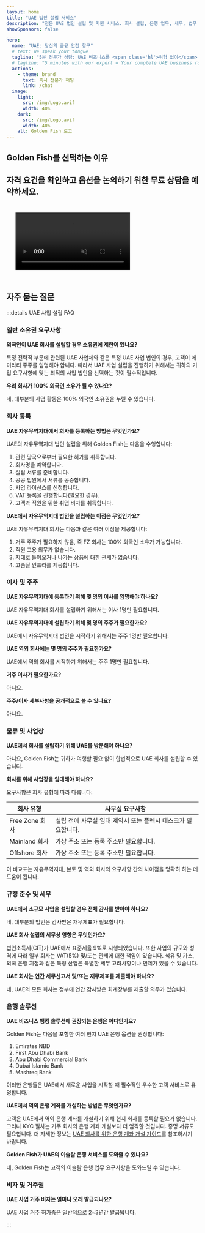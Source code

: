 ```yaml
---
layout: home
title: "UAE 법인 설립 서비스"
description: "전문 UAE 법인 설립 및 지원 서비스. 회사 설립, 은행 업무, 세무, 법무 및 비자 솔루션. 승인 후에만 결제하세요."
showSponsors: false

hero:
  name: "UAE: 당신의 금융 안전 항구"
  # text: We speak your tongue
  tagline: "5분 전문가 상담: UAE 비즈니스를 <span class='hl'>위험 없이</span> 설립하는 방법을 알아보세요"
  # tagline: "5 minutes with our expert = Your complete UAE business roadmap"
  actions:
    - theme: brand
      text: 즉시 전문가 채팅
      link: /chat
  image:
    light:
      src: /img/Logo.avif
      width: 40%
    dark:
      src: /img/Logo.avif
      width: 40%
    alt: Golden Fish 로고
---
```


<FeatureBlock :card="{
  title: '법인 설립 가이드',
  details: '**Free Zone, 역외, Mainland, 지점** 설립을 위한 완전한 가이드. \n\n* Free Zone과 Mainland에서 100% 외국인 소유 가능\n* 낮은 세율 - 법인세 단 9%\n* 통화 규제 없음 - 쉬운 자본 송환\n\n[자세히 보기](/uae-business/offer/company-registration/)',
  link: '/uae-business/offer/company-registration/',
  src: {
    light: '/img/iStock-2051326997.avif',
    dark: '/img/iStock-1448478309.jpg',
    width: '100%'
  },
  inversion: false
}" />

<FeatureBlock :card="{
  title: '은행 솔루션',
  details: 'UAE의 신뢰할 수 있는 은행에서 사업용 또는 개인 은행 계좌를 쉽게 개설하세요. \n\n* 정부 승인을 위한 종합 PRO 서비스\n* 완전한 은행 패키지 설정\n* **96% 성공률**\n\n[자세히 보기](/uae-business/offer/banking/)',
  link: '/uae-business/offer/banking/',
  src: {
    light: '/img/iStock-2153786564.avif',
    dark: '/img/iStock-2166793628.avif',
    width: '100%'
  },
  inversion: true
}" />

<FeatureBlock :card="{
  title: 'Golden Visa 및 거주권',
  details: '원활한 신청 절차를 통해 장기 거주를 위한 UAE **Golden Visa**를 취득하세요. \n\n* **6개월마다 UAE에 입국할 필요 없음**\n* 자격 조건 유지 시 갱신 가능한 10년 유효기간\n* 92% 성공률\n\n[자세히 보기](/uae-business/offer/golden-visa/)',
  link: '/uae-business/offer/golden-visa/',
  src: {
    light: '/img/iStock-1312241253.avif',
    dark: '/img/ILONMASKID.webp',
    width: '100%'
  },
  inversion: false
}" />

<FeatureCards :features="[
  {
    title: '컴플라이언스 서비스',
    details: '저희 전문가들이 ESR 보고서 및 UBO 신고를 포함한 복잡한 UAE 규제 요구사항을 안내해드립니다.',
    items: [],
    linkText: '자세히 보기',
    link: '/uae-business/company-registration/Protect-Your-Business',
    icon: {
      light: '/img/iStock-1299393716.avif',
      dark: '/img/iStock-2149731304.avif',
      alt: '컴플라이언스 서비스'
    }
  },
  {
    title: '법인세 및 VAT',
    details: '전문가 조언으로 연방세무청(FTA)의 법인세 및 VAT 의무 준수를 보장합니다.',
    items: [],
    linkText: '자세히 보기',
    link: '/uae-business/company-registration/accounting-legal',
    icon: {
      light: '/img/iStock-1018285934.avif',
      dark: '/img/iStock-584576538.avif',
      alt: '세무 서비스'
    }
  },
  {
    title: '법무 서비스',
    details: '법무팀이 M&A, 기업 구조조정, 자금조달 및 분쟁 해결에 관한 UAE 법률을 조언합니다.',
    items: [],
    linkText: '자세히 보기',
    link: '/uae-business/company-registration/Protect-Your-Business',
    icon: {
      light: '/img/iStock-650045508.avif',
      dark: '/img/iStock-1498627598.avif',
      alt: '법무 서비스'
    }
  },
  {
    title: '회계 및 급여',
    details: '저희 회계사들이 재무를 관리하여 부기, 조정, 급여 및 감사 지원을 제공하고 채용 비용을 절약합니다.',
    items: [],
    linkText: '자세히 보기',
    link: '/resources/contacts',
    icon: {
      light: '/img/iStock-1022793868.avif',
      dark: '/img/iStock-1320130292.jpg',
      alt: '회계 서비스'
    }
  },
]" />

## Golden Fish를 선택하는 이유

<BenefitsList :features="[
  {
    icon: '🏢',
    title: '현지 UAE 전문성',
    text: '두바이의 전담 전문가들이 모든 과정에서 전문적인 안내를 제공합니다.'
  },
  {
    icon: '📊',
    title: '입증된 성공률',
    text: '프리미엄 처리를 통해 수백 건의 비자, 은행 계좌, 회사 등록에서 90% 이상의 승인률을 달성했습니다.'
  },
  {
    icon: '💸',
    title: '**성공 기반 수수료**',
    text: '[승인 후에만 지불](/uae-business/benefits/success-based-fees). 숨겨진 비용 없이 완전한 투명성을 보장합니다.'
  },
]" />

## 자격 요건을 확인하고 옵션을 논의하기 위한 무료 상담을 예약하세요.

<video autoplay muted playsinline style="padding: 24px">
  <source src="/img/iStock-2185906461.mp4" type="video/mp4">
</video>

<ContactForm buttonText="전문가와 상담하기" />

## 자주 묻는 질문

:::details UAE 사업 설립 FAQ

### 일반 소유권 요구사항

**외국인이 UAE 회사를 설립할 경우 소유권에 제한이 있나요?**

특정 전략적 부문에 관련된 UAE 사업체와 같은 특정 UAE 사업 법인의 경우, 고객이 에미라티 주주를 임명해야 합니다. 따라서 UAE 사업 설립을 진행하기 위해서는 귀하의 기업 요구사항에 맞는 최적의 사업 법인을 선택하는 것이 필수적입니다.

**우리 회사가 100% 외국인 소유가 될 수 있나요?**

네, 대부분의 사업 활동은 100% 외국인 소유권을 누릴 수 있습니다.

### 회사 등록

**UAE 자유무역지대에서 회사를 등록하는 방법은 무엇인가요?**

UAE의 자유무역지대 법인 설립을 위해 Golden Fish는 다음을 수행합니다:

1. 관련 당국으로부터 필요한 허가를 취득합니다.
2. 회사명을 예약합니다.
3. 설립 서류를 준비합니다.
4. 공공 법원에서 서류를 공증합니다.
5. 사업 라이선스를 신청합니다.
6. VAT 등록을 진행합니다(필요한 경우).
7. 고객과 직원을 위한 취업 비자를 취득합니다.

**UAE에서 자유무역지대 법인을 설립하는 이점은 무엇인가요?**

UAE 자유무역지대 회사는 다음과 같은 여러 이점을 제공합니다:

1. 거주 주주가 필요하지 않음, 즉 FZ 회사는 100% 외국인 소유가 가능합니다.
2. 직원 고용 의무가 없습니다.
3. 지대로 들어오거나 나가는 상품에 대한 관세가 없습니다.
4. 고품질 인프라를 제공합니다.

### 이사 및 주주

**UAE 자유무역지대에 등록하기 위해 몇 명의 이사를 임명해야 하나요?**

UAE 자유무역지대 회사를 설립하기 위해서는 이사 1명만 필요합니다.

**UAE 자유무역지대에 설립하기 위해 몇 명의 주주가 필요한가요?**

UAE에서 자유무역지대 법인을 시작하기 위해서는 주주 1명만 필요합니다.

**UAE 역외 회사에는 몇 명의 주주가 필요한가요?**

UAE에서 역외 회사를 시작하기 위해서는 주주 1명만 필요합니다.

**거주 이사가 필요한가요?**

아니요.

**주주/이사 세부사항을 공개적으로 볼 수 있나요?**

아니요.

### 물류 및 사업장

**UAE에서 회사를 설립하기 위해 UAE를 방문해야 하나요?**

아니요, Golden Fish는 귀하가 여행할 필요 없이 합법적으로 UAE 회사를 설립할 수 있습니다.

**회사를 위해 사업장을 임대해야 하나요?**

요구사항은 회사 유형에 따라 다릅니다:

| 회사 유형      | 사무실 요구사항                                               |
| -------------- | ------------------------------------------------------------- |
| Free Zone 회사 | 설립 전에 사무실 임대 계약서 또는 플렉시 데스크가 필요합니다. |
| Mainland 회사  | 가상 주소 또는 등록 주소만 필요합니다.                        |
| Offshore 회사  | 가상 주소 또는 등록 주소만 필요합니다.                        |

이 비교표는 자유무역지대, 본토 및 역외 회사의 요구사항 간의 차이점을 명확히 하는 데 도움이 됩니다.

### 규정 준수 및 세무

**UAE에서 소규모 사업을 설립할 경우 전체 감사를 받아야 하나요?**

네, 대부분의 법인은 감사받은 재무제표가 필요합니다.

**UAE 회사 설립의 세무상 영향은 무엇인가요?**

법인소득세(CIT)가 UAE에서 표준세율 9%로 시행되었습니다. 또한 사업의 규모와 성격에 따라 일부 회사는 VAT(5%) 및/또는 관세에 대한 책임이 있습니다. 석유 및 가스, 외국 은행 지점과 같은 특정 산업은 특별한 세무 고려사항이나 면제가 있을 수 있습니다.

**UAE 회사는 연간 세무신고서 및/또는 재무제표를 제출해야 하나요?**

네, UAE의 모든 회사는 정부에 연간 감사받은 회계장부를 제출할 의무가 있습니다.

### 은행 솔루션

**UAE 비즈니스 뱅킹 솔루션에 권장되는 은행은 어디인가요?**

Golden Fish는 다음을 포함한 여러 현지 UAE 은행 옵션을 권장합니다:

1. Emirates NBD
2. First Abu Dhabi Bank
3. Abu Dhabi Commercial Bank
4. Dubai Islamic Bank
5. Mashreq Bank

이러한 은행들은 UAE에서 새로운 사업을 시작할 때 필수적인 우수한 고객 서비스로 유명합니다.

**UAE에서 역외 은행 계좌를 개설하는 방법은 무엇인가요?**

고객은 UAE에서 역외 은행 계좌를 개설하기 위해 현지 회사를 등록할 필요가 없습니다. 그러나 KYC 절차는 거주 회사의 은행 계좌 개설보다 더 엄격할 것입니다. 증명 서류도 필요합니다. 더 자세한 정보는 [UAE 회사를 위한 은행 계좌 개설 가이드](./uae-business/company-registration/banking)를 참조하시기 바랍니다.

**Golden Fish가 UAE의 이슬람 은행 서비스를 도와줄 수 있나요?**

네, Golden Fish는 고객의 이슬람 은행 업무 요구사항을 도와드릴 수 있습니다.

### 비자 및 거주권

**UAE 사업 거주 비자는 얼마나 오래 발급되나요?**

UAE 사업 거주 허가증은 일반적으로 2~3년간 발급됩니다.

:::
